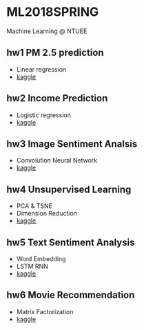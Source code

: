 # ML2018SPRING
Machine Learning @ NTUEE

## hw1 PM 2.5 prediction
* Linear regression
* [kaggle](https://www.kaggle.com/c/ml-2018spring-hw1)

## hw2 Income Prediction
* Logistic regression
* [kaggle](https://www.kaggle.com/c/ntu-ml2018spring-hw2)

## hw3 Image Sentiment Analsis
* Convolution Neural Network
* [kaggle](https://www.kaggle.com/c/ml-2018spring-hw3)

## hw4 Unsupervised Learning 
* PCA & TSNE
* Dimension Reduction
* [kaggle](https://www.kaggle.com/c/ml2018spring-hw4-v2)

## hw5 Text Sentiment Analysis
* Word Embedding
* LSTM RNN
* [kaggle](https://www.kaggle.com/c/ml-2018spring-hw5)

## hw6 Movie Recommendation
* Matrix Factorization
* [kaggle](https://www.kaggle.com/c/ml2018-spring-hw6/overview)